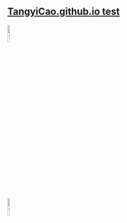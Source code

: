 ## [TangyiCao.github.io test](https://tangyicao.github.io/index.md)
<div align=left>
<img src="http://tangyicao.github.io/imgs/test.jpg" title="曹唐毅-站内图库测试" width = 10%/>
</div>
<div align=left>
<img src="https://z3.ax1x.com/2021/04/23/cO2JKg.jpg" title="曹唐毅-站外图床测试" width = 10%/>
</div>

